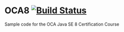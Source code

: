 # OCA8 [![Build Status](https://travis-ci.org/codeheap/OCA8.svg?branch=master)](https://travis-ci.org/codeheap/OCA8)
Sample code for the OCA Java SE 8 Certification Course
